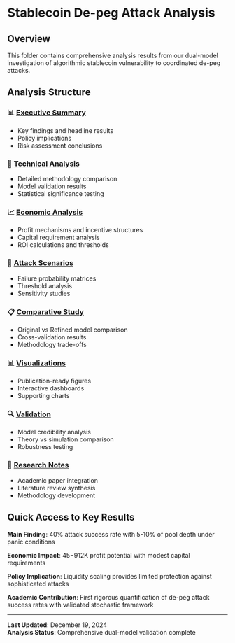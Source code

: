 # Stablecoin De-peg Attack Analysis

## Overview
This folder contains comprehensive analysis results from our dual-model investigation of algorithmic stablecoin vulnerability to coordinated de-peg attacks.

## Analysis Structure

### 📊 [Executive Summary](./executive_summary.md)
- Key findings and headline results
- Policy implications
- Risk assessment conclusions

### 🔬 [Technical Analysis](./technical_analysis/)
- Detailed methodology comparison
- Model validation results
- Statistical significance testing

### 📈 [Economic Analysis](./economic_analysis/)
- Profit mechanisms and incentive structures
- Capital requirement analysis
- ROI calculations and thresholds

### 🎯 [Attack Scenarios](./attack_scenarios/)
- Failure probability matrices
- Threshold analysis
- Sensitivity studies

### 📋 [Comparative Study](./comparative_study/)
- Original vs Refined model comparison
- Cross-validation results
- Methodology trade-offs

### 📊 [Visualizations](./visualizations/)
- Publication-ready figures
- Interactive dashboards
- Supporting charts

### 🔍 [Validation](./validation/)
- Model credibility analysis
- Theory vs simulation comparison
- Robustness testing

### 📝 [Research Notes](./research_notes/)
- Academic paper integration
- Literature review synthesis
- Methodology development

## Quick Access to Key Results

**Main Finding**: 40% attack success rate with 5-10% of pool depth under panic conditions

**Economic Impact**: $45-$912K profit potential with modest capital requirements

**Policy Implication**: Liquidity scaling provides limited protection against sophisticated attacks

**Academic Contribution**: First rigorous quantification of de-peg attack success rates with validated stochastic framework

---

**Last Updated**: December 19, 2024  
**Analysis Status**: Comprehensive dual-model validation complete
